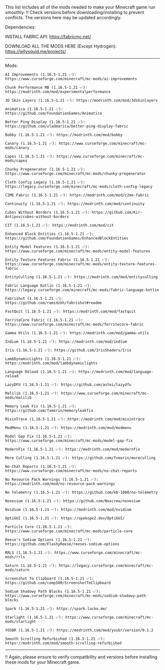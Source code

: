 This list includes all of the mods needed to make your Minecraft game run smoothly. 
‼️ Check versions before downloading/installing to prevent conflicts. 
The versions here may be updated accordingly.

Dependencies:

INSTALL FABRIC API: https://fabricmc.net/

DOWNLOAD ALL THE MODS HERE (Except Hydrogen): https://jellysquid.me/projects/

-----

Mods:

    AI Improvements (1.16.5-1.21 ✅): https://www.curseforge.com/minecraft/mc-mods/ai-improvements

    Chunk Performance MB (1.16.5-1.21 ✅): https://modrinth.com/mod/experimentalperformance
      
    3D Skin Layers (1.16.5-1.21 ✅): https://modrinth.com/mod/3dskinlayers

    Animatica (1.16.5-1.21 ✅): https://github.com/FoundationGames/Animatica
    
    Better Ping Display (1.16.5-1.21 ✅): https://github.com/vladmarica/better-ping-display-fabric
    
    Bobby (1.16.5-1.21 ✅): https://modrinth.com/mod/bobby
    
    Canary (1.16.5-1.21 ✅): https://www.curseforge.com/minecraft/mc-mods/canary
    
    Capes (1.16.5-1.21 ✅): https://www.curseforge.com/minecraft/mc-mods/capes
    
    Chunky Pregenerator (1.16.5-1.21 ✅): https://www.curseforge.com/minecraft/mc-mods/chunky-pregenerator
    
    Cloth Config Legacy (1.16.5-1.21 ✅): https://legacy.curseforge.com/minecraft/mc-mods/cloth-config-legacy
    
    C2ME Fabric (1.16.5-1.21 ✅): https://modrinth.com/mod/c2me-fabric
    
    Continuity (1.16.5-1.21 ✅): https://modrinth.com/mod/continuity
    
    Cubes Without Borders (1.16.5-1.21 ✅): https://github.com/Kir-Antipov/cubes-without-borders
    
    CIT (1.16.5-1.21 ✅): https://modrinth.com/mod/cit
    
    Enhanced Block Entities (1.16.5-1.21 ✅): https://github.com/FoundationGames/EnhancedBlockEntities
    
    Entity Model Features (1.16.5-1.21 ✅): https://www.curseforge.com/minecraft/mc-mods/entity-model-features
    
    Entity Texture Features Fabric (1.16.5-1.21 ✅): https://www.curseforge.com/minecraft/mc-mods/entity-texture-features-fabric
    
    EntityCulling (1.16.5-1.21 ✅): https://modrinth.com/mod/entityculling
    
    Fabric Language Kotlin (1.16.5-1.21 ✅): https://legacy.curseforge.com/minecraft/mc-mods/fabric-language-kotlin
    
    Fabrishot (1.16.5-1.21 ✅): https://github.com/ramidzkh/fabrishot#readme
    
    FastQuit (1.16.5-1.21 ✅): https://modrinth.com/mod/fastquit
    
    FerriteCore Fabric (1.16.5-1.21 ✅): https://www.curseforge.com/minecraft/mc-mods/ferritecore-fabric
    
    Gamma Utils (1.16.5-1.21 ✅): https://modrinth.com/mod/gamma-utils
    
    Indium (1.16.5-1.21 ✅): https://modrinth.com/mod/indium
    
    Iris (1.16.5-1.21 ✅): https://github.com/IrisShaders/Iris
    
    LambDynamicLights (1.16.5-1.21 ✅): https://modrinth.com/mod/lambdynamiclights
    
    Language Reload (1.16.5-1.21 ✅): https://modrinth.com/mod/language-reload
    
    LazyDFU (1.16.5-1.21 ✅): https://github.com/astei/lazydfu
    
    Malilib (1.16.5-1.21 ✅): https://www.curseforge.com/minecraft/mc-mods/malilib
    
    Memory Leak Fix (1.16.5-1.21 ✅): https://github.com/fxmorin/memoryleakfix
    
    MixinTrace (1.16.5-1.21 ✅): https://modrinth.com/mod/mixintrace
    
    ModMenu (1.16.5-1.21 ✅): https://modrinth.com/mod/modmenu
    
    Model Gap Fix (1.16.5-1.21 ✅): https://www.curseforge.com/minecraft/mc-mods/model-gap-fix
    
    ModernFix (1.16.5-1.21 ✅): https://modrinth.com/mod/modernfix
    
    More Culling (1.16.5-1.21 ✅): https://github.com/fxmorin/moreculling
    
    No Chat Reports (1.16.5-1.21 ✅): https://www.curseforge.com/minecraft/mc-mods/no-chat-reports
    
    No Resource Pack Warnings (1.16.5-1.21 ✅): https://modrinth.com/mod/no-resource-pack-warnings
    
    No Telemetry (1.16.5-1.21 ✅): https://github.com/kb-1000/no-telemetry
    
    Noxesium (1.16.5-1.21 ✅): https://github.com/Noxcrew/noxesium
    
    Nvidium (1.16.5-1.21 ✅): https://modrinth.com/mod/nvidium
    
    OptiGUI (1.16.5-1.21 ✅): https://opekope2.dev/OptiGUI/
    
    Particle Core (1.16.5-1.21 ✅): https://www.curseforge.com/minecraft/mc-mods/particle-core
    
    Reese's Sodium Options (1.16.5-1.21 ✅): https://github.com/FlashyReese/reeses-sodium-options
    
    RRLS (1.16.5-1.21 ✅): https://www.curseforge.com/minecraft/mc-mods/rrls
    
    Saturn (1.16.5-1.21 ✅): https://legacy.curseforge.com/minecraft/mc-mods/saturn
    
    Screenshot To Clipboard (1.16.5-1.21 ✅): https://github.com/comp500/ScreenshotToClipboard
    
    Sodium Shadowy Path Blocks (1.16.5-1.21 ✅): https://www.curseforge.com/minecraft/mc-mods/sodium-shadowy-path-blocks
    
    Spark (1.16.5-1.21 ✅): https://spark.lucko.me/
    
    Starlight (1.16.5-1.21 ✅): https://www.curseforge.com/minecraft/mc-mods/starlight
    
    YOSBR (1.16.5-1.21 ✅): https://modrinth.com/mod/yosbr/version/0.1.2
    
    Smooth Scrolling Refurbished (1.16.5-1.21 ✅): https://modrinth.com/mod/smooth-scrolling-refurbished

-----

‼️ Again, please ensure to verify compatibility and versions before installing these mods for your Minecraft game.
